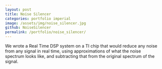 ```yaml
---
layout: post
title: Noise Silencer
categories: portfolio imperial
image: /assets/img/noise_silencer.jpg
github: NoiseSilencer
permalink: /portfolio/noise_silencer/
---
```


We wrote a Real Time DSP system on a TI chip that would reduce any noise from
any signal in real time, using approximations of what the noise spectrum looks
like, and subtracting that from the original spectrum of the signal.
